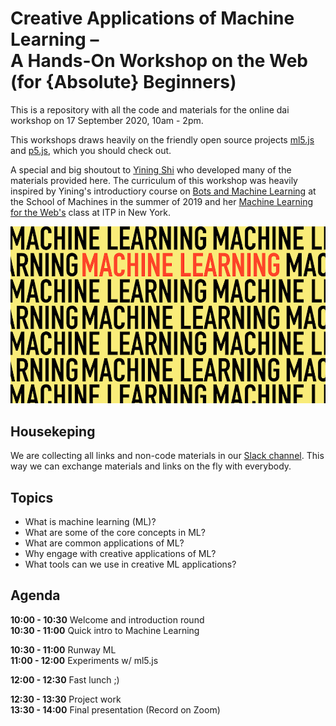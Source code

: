# Creative Applications of Machine Learning –  <br/> A Hands-On Workshop on the Web <br/> (for {Absolute} Beginners)

This is a repository with all the code and materials for the online dai workshop on 17 September 2020, 10am - 2pm. 

This workshops draws heavily on the friendly open source projects [ml5.js](https://ml5js.org/) and [p5.js](https://p5js.org/), which you should check out. 

A special and big shoutout to [Yining Shi](https://github.com/yining1023) who developed many of the materials provided here. The curriculum of this workshop was heavily inspired by Yining's introductiory course on [Bots and Machine Learning](https://schoolofma.org/bots) at the School of Machines in the summer of 2019 and her [Machine Learning for the Web's](https://github.com/yining1023/machine-learning-for-the-web) class at ITP in New York.

![Workshop teaser](https://github.com/alsino/creative-applications-ml-dai/blob/master/assets/img/image.jpeg)


## Housekeping

We are collecting all links and non-code materials in our [Slack channel](https://join.slack.com/t/daicreativeml-ryp8974/shared_invite/zt-hddjfwo2-HZNMKyBPQw1TsiPkXV0_wQ). This way we can exchange materials and links on the fly with everybody.


## Topics
- What is machine learning (ML)?
- What are some of the core concepts in ML?
- What are common applications of ML?
- Why engage with creative applications of ML?
- What tools can we use in creative ML applications?

## Agenda

**10:00 - 10:30**  Welcome and introduction round  
**10:30 - 11:00**  Quick intro to Machine Learning 

**10:30 - 11:00**  Runway ML  
**11:00 - 12:00**  Experiments w/ ml5.js  

**12:00 - 12:30**  Fast lunch ;)  

**12:30 - 13:30**  Project work  
**13:30 - 14:00**  Final presentation (Record on Zoom)  
